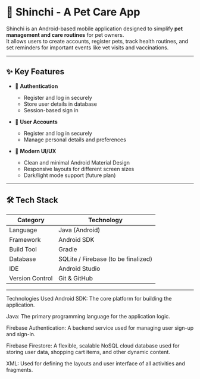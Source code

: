 # 🐾 Shinchi - A Pet Care App

Shinchi is an Android-based mobile application designed to simplify **pet management and care routines** for pet owners.  
It allows users to create accounts, register pets, track health routines, and set reminders for important events like vet visits and vaccinations.  

---

## ✨ Key Features

- 🔐 **Authentication**
  - Register and log in securely
  - Store user details in database
  - Session-based sign in

- 👤 **User Accounts**
  - Register and log in securely
  - Manage personal details and preferences

- 🎨 **Modern UI/UX**
  - Clean and minimal Android Material Design
  - Responsive layouts for different screen sizes
  - Dark/light mode support (future plan)

---

## 🛠️ Tech Stack

| Category        | Technology |
|-----------------|------------|
| Language        | Java (Android) |
| Framework       | Android SDK |
| Build Tool      | Gradle |
| Database        | SQLite / Firebase (to be finalized) |
| IDE             | Android Studio |
| Version Control | Git & GitHub |

---


Technologies Used
Android SDK: The core platform for building the application.

Java: The primary programming language for the application logic.

Firebase Authentication: A backend service used for managing user sign-up and sign-in.

Firebase Firestore: A flexible, scalable NoSQL cloud database used for storing user data, shopping cart items, and other dynamic content.

XML: Used for defining the layouts and user interface of all activities and fragments.
